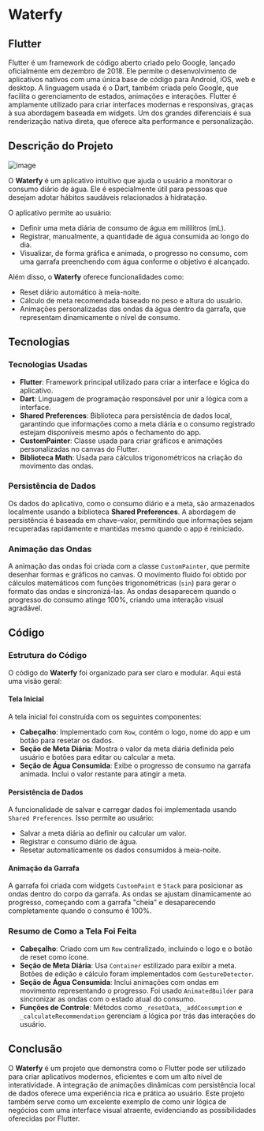 # Waterfy

## Flutter
Flutter é um framework de código aberto criado pelo Google, lançado oficialmente em dezembro de 2018. Ele permite o desenvolvimento de aplicativos nativos com uma única base de código para Android, iOS, web e desktop. A linguagem usada é o Dart, também criada pelo Google, que facilita o gerenciamento de estados, animações e interações. Flutter é amplamente utilizado para criar interfaces modernas e responsivas, graças à sua abordagem baseada em widgets. Um dos grandes diferenciais é sua renderização nativa direta, que oferece alta performance e personalização.

## Descrição do Projeto

![image](https://github.com/user-attachments/assets/b4345a0c-0518-4edf-adf0-5632cdc66ecf)

O **Waterfy** é um aplicativo intuitivo que ajuda o usuário a monitorar o consumo diário de água. Ele é especialmente útil para pessoas que desejam adotar hábitos saudáveis relacionados à hidratação. 

O aplicativo permite ao usuário:
- Definir uma meta diária de consumo de água em mililitros (mL).
- Registrar, manualmente, a quantidade de água consumida ao longo do dia.
- Visualizar, de forma gráfica e animada, o progresso no consumo, com uma garrafa preenchendo com água conforme o objetivo é alcançado.

Além disso, o **Waterfy** oferece funcionalidades como:
- Reset diário automático à meia-noite.
- Cálculo de meta recomendada baseado no peso e altura do usuário.
- Animações personalizadas das ondas da água dentro da garrafa, que representam dinamicamente o nível de consumo.

## Tecnologias
### Tecnologias Usadas
- **Flutter**: Framework principal utilizado para criar a interface e lógica do aplicativo.
- **Dart**: Linguagem de programação responsável por unir a lógica com a interface.
- **Shared Preferences**: Biblioteca para persistência de dados local, garantindo que informações como a meta diária e o consumo registrado estejam disponíveis mesmo após o fechamento do app.
- **CustomPainter**: Classe usada para criar gráficos e animações personalizadas no canvas do Flutter.
- **Biblioteca Math**: Usada para cálculos trigonométricos na criação do movimento das ondas.

### Persistência de Dados
Os dados do aplicativo, como o consumo diário e a meta, são armazenados localmente usando a biblioteca **Shared Preferences**. A abordagem de persistência é baseada em chave-valor, permitindo que informações sejam recuperadas rapidamente e mantidas mesmo quando o app é reiniciado.

### Animação das Ondas
A animação das ondas foi criada com a classe `CustomPainter`, que permite desenhar formas e gráficos no canvas. O movimento fluido foi obtido por cálculos matemáticos com funções trigonométricas (`sin`) para gerar o formato das ondas e sincronizá-las. As ondas desaparecem quando o progresso do consumo atinge 100%, criando uma interação visual agradável.

## Código
### Estrutura do Código
O código do **Waterfy** foi organizado para ser claro e modular. Aqui está uma visão geral:

#### Tela Inicial
A tela inicial foi construída com os seguintes componentes:
- **Cabeçalho**: Implementado com `Row`, contém o logo, nome do app e um botão para resetar os dados.
- **Seção de Meta Diária**: Mostra o valor da meta diária definida pelo usuário e botões para editar ou calcular a meta.
- **Seção de Água Consumida**: Exibe o progresso de consumo na garrafa animada. Inclui o valor restante para atingir a meta.

#### Persistência de Dados
A funcionalidade de salvar e carregar dados foi implementada usando `Shared Preferences`. Isso permite ao usuário:
- Salvar a meta diária ao definir ou calcular um valor.
- Registrar o consumo diário de água.
- Resetar automaticamente os dados consumidos à meia-noite.

#### Animação da Garrafa
A garrafa foi criada com widgets `CustomPaint` e `Stack` para posicionar as ondas dentro do corpo da garrafa. As ondas se ajustam dinamicamente ao progresso, começando com a garrafa "cheia" e desaparecendo completamente quando o consumo é 100%.

### Resumo de Como a Tela Foi Feita
- **Cabeçalho**: Criado com um `Row` centralizado, incluindo o logo e o botão de reset como ícone.
- **Seção de Meta Diária**: Usa `Container` estilizado para exibir a meta. Botões de edição e cálculo foram implementados com `GestureDetector`.
- **Seção de Água Consumida**: Inclui animações com ondas em movimento representando o progresso. Foi usado `AnimatedBuilder` para sincronizar as ondas com o estado atual do consumo.
- **Funções de Controle**: Métodos como `_resetData`, `_addConsumption` e `_calculateRecommendation` gerenciam a lógica por trás das interações do usuário.

## Conclusão
O **Waterfy** é um projeto que demonstra como o Flutter pode ser utilizado para criar aplicativos modernos, eficientes e com um alto nível de interatividade. A integração de animações dinâmicas com persistência local de dados oferece uma experiência rica e prática ao usuário. Este projeto também serve como um excelente exemplo de como unir lógica de negócios com uma interface visual atraente, evidenciando as possibilidades oferecidas por Flutter.
